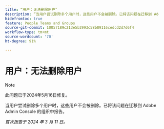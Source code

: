 ```yaml
---
title: “用户：无法删除用户”
description: “当用户尝试删除多个用户时，这些用户不会被删除。已将该问题在迁移到 Adobe Admin Console 的组织中报告。”
hidefromtoc: true
feature: People Teams and Groups
source-git-commit: 10057189c213e5b2993c58b89116cedcd2d7d6f4
workflow-type: tm+mt
source-wordcount: '70'
ht-degree: 91%

---
```



# 用户：无法删除用户

>[!NOTE]
>
>此问题已于2024年5月16日修复。

当用户尝试删除多个用户时，这些用户不会被删除。已将该问题在迁移到 Adobe Admin Console 的组织中报告。

_首次报告于 2024 年 3 月 11 日。_


